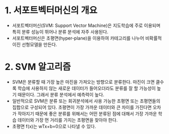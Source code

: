 # 1. 서포트벡터머신의 개요
- 서포트벡터머신(SVM: Support Vector Machine)은 지도학습에 주로 이용되며 특히 분류 성능이 뛰어나 분류 분석에 자주 사용된다.
- 서포트벡터머신은 초평면(hyper-plane)을 이용하여 카테고리를 나누어 비확률적 이진 선형모델을 만든다.

# 2. SVM 알고리즘
- SVM은 분류할 때 가장 높은 마진을 가져오는 방향으로 분류한다. 마진이 크면 클수록 학습에 사용하지 않는 새로운 데이터가 들어오더라도 분류를 잘 할 가능성이 높기 때문이다. 그래서 분류 분석에서 예측력이 높다.
- 일반적으로 SVM은 분류 또는 회귀분석에서 사용 가능한 초평면 또는 초평면들의 집합으로 구성되어 있다. 초평면이 가장 가까운 데이터와 큰 차이를 가진다면 오차가 작아지기 때문에 좋은 분류를 위해서는 어떤 분류된 점에 대해서 가장 가까운 학습 데이터와 가장 먼 거리를 가지는 초평면을 찾아야 한다.
- 초평면 f(x)는 wTx+b=0으로 나타낼 수 있다.